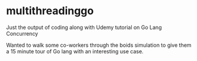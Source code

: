 # multithreadinggo
Just the output of coding along with Udemy tutorial on Go Lang Concurrency

Wanted to walk some co-workers through the boids simulation to give them a
15 minute tour of Go lang with an interesting use case.
